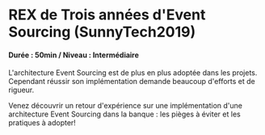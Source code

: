# REX de Trois années d'Event Sourcing (SunnyTech2019)

#### Durée : 50min / Niveau : Intermédiaire

L'architecture Event Sourcing est de plus en plus adoptée dans les projets. Cependant réussir son implémentation demande beaucoup d'efforts et de rigueur.

Venez découvrir un retour d'expérience sur une implémentation d'une architecture Event Sourcing dans la banque : les pièges à éviter et les pratiques à adopter!

